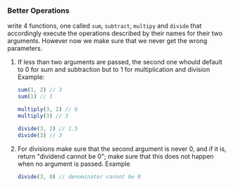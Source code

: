 ### Better Operations

write 4 functions, one called ```sum```, ```subtract```, ```multipy``` and ```divide``` that accordingly execute the operations described by their names for their two arguments. However now we make sure that we never get the wrong parameters.

1. If less than two arguments are passed, the second one whould default to 0 for sum and subtraction but to 1 for multiplication and division
    Example:

    ```jsx
    sum(1, 2) // 3
    sum(1) // 1

    multiply(3, 2) // 6
    multiply(3) // 3

    divide(3, 2) // 1.5
    divide(3) // 3
    ```

2. For divisions make sure that the second argument is never 0, and if it is, return "dividend cannot be 0"; make sure that this does not happen when no argument is passed. Example

    ```jsx
    divide(3, 0) // denominator cannot be 0
    ```
